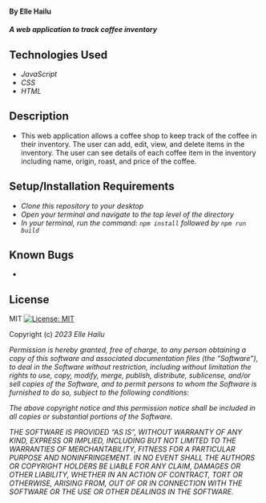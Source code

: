 #### By **Elle Hailu**

#### _A web application to track coffee inventory_

## Technologies Used

- _JavaScript_
- _CSS_
- _HTML_

## Description

- This web application allows a coffee shop to keep track of the coffee in their inventory. The user can add, edit, view, and delete items in the inventory. The user can see details of each coffee item in the inventory including name, origin, roast, and price of the coffee. 

## Setup/Installation Requirements

- _Clone this repository to your desktop_
- _Open your terminal and navigate to the top level of the directory_
- _In your terminal, run the command: `npm install` followed by `npm run build`_

## Known Bugs

-

## License

MIT [![License: MIT](https://img.shields.io/badge/License-MIT-yellow.svg)](https://opensource.org/licenses/MIT)

Copyright (c) _2023_ _Elle Hailu_

_Permission is hereby granted, free of charge, to any person obtaining a copy of this software and associated documentation files (the “Software”), to deal in the Software without restriction, including without limitation the rights to use, copy, modify, merge, publish, distribute, sublicense, and/or sell copies of the Software, and to permit persons to whom the Software is furnished to do so, subject to the following conditions:_

_The above copyright notice and this permission notice shall be included in all copies or substantial portions of the Software._

_THE SOFTWARE IS PROVIDED “AS IS”, WITHOUT WARRANTY OF ANY KIND, EXPRESS OR IMPLIED, INCLUDING BUT NOT LIMITED TO THE WARRANTIES OF MERCHANTABILITY, FITNESS FOR A PARTICULAR PURPOSE AND NONINFRINGEMENT. IN NO EVENT SHALL THE AUTHORS OR COPYRIGHT HOLDERS BE LIABLE FOR ANY CLAIM, DAMAGES OR OTHER LIABILITY, WHETHER IN AN ACTION OF CONTRACT, TORT OR OTHERWISE, ARISING FROM, OUT OF OR IN CONNECTION WITH THE SOFTWARE OR THE USE OR OTHER DEALINGS IN THE SOFTWARE._

